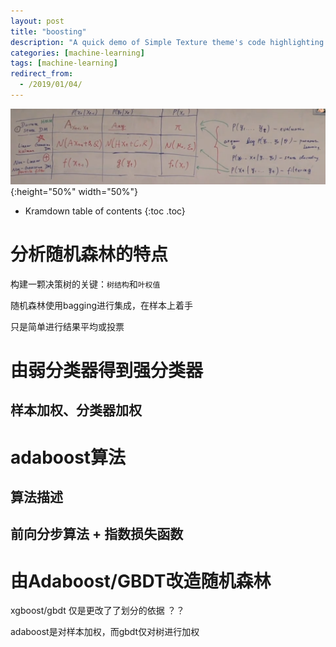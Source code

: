 ```yaml
---
layout: post
title: "boosting"
description: "A quick demo of Simple Texture theme's code highlighting features"
categories: [machine-learning]
tags: [machine-learning]
redirect_from:
  - /2019/01/04/
---
```


![alt text](/assets/attached/pic36.PNG "hmm"){:height="50%" width="50%"}

* Kramdown table of contents
{:toc .toc}

# 分析随机森林的特点
构建一颗决策树的关键：`树结构`和`叶权值`

随机森林使用bagging进行集成，在样本上着手

只是简单进行结果平均或投票

# 由弱分类器得到强分类器

## 样本加权、分类器加权

# adaboost算法

## 算法描述
## 前向分步算法 + 指数损失函数

# 由Adaboost/GBDT改造随机森林

xgboost/gbdt 仅是更改了了划分的依据 ？？

adaboost是对样本加权，而gbdt仅对树进行加权
